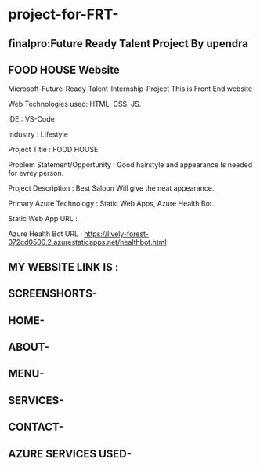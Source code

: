 # project-for-FRT-
## finalpro:Future Ready Talent Project By upendra
##   FOOD HOUSE Website

Microsoft-Future-Ready-Talent-Internship-Project This is Front End website

Web Technologies used: HTML, CSS, JS.

IDE           : VS-Code

Industry      : Lifestyle

Project Title : FOOD HOUSE

Problem Statement/Opportunity : Good  hairstyle and appearance Is needed for evrey person.

Project Description           :  Best Saloon  Will give the neat  appearance.

Primary Azure Technology      :  Static Web Apps, Azure Health Bot.

Static Web App URL : 

Azure Health Bot URL : https://lively-forest-072cd0500.2.azurestaticapps.net/healthbot.html


## MY WEBSITE LINK IS :  
## SCREENSHORTS-
## HOME-



## ABOUT-




## MENU-






## SERVICES-





## CONTACT-



## AZURE SERVICES USED-
